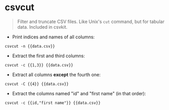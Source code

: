 # csvcut

> Filter and truncate CSV files. Like Unix's `cut` command, but for tabular data.
> Included in csvkit.

- Print indices and names of all columns:

`csvcut -n {{data.csv}}`

- Extract the first and third columns:

`csvcut -c {{1,3}} {{data.csv}}`

- Extract all columns **except** the fourth one:

`csvcut -C {{4}} {{data.csv}}`

- Extract the columns named "id" and "first name" (in that order):

`csvcut -c {{id,"first name"}} {{data.csv}}`
